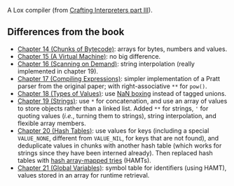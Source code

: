A Lox compiler (from [Crafting Interpreters part
III](https://craftinginterpreters.com/a-bytecode-virtual-machine.html)).

## Differences from the book

* [Chapter 14 (Chunks of Bytecode)](https://craftinginterpreters.com/chunks-of-bytecode.html): arrays for bytes, numbers and values.
* [Chapter 15 (A Virtual Machine)](https://craftinginterpreters.com/a-virtual-machine.html): no big difference.
* [Chapter 16 (Scanning on Demand)](https://craftinginterpreters.com/scanning-on-demand.html): string interpolation (really implemented in chapter 19).
* [Chapter 17 (Compiling Expressions)](https://craftinginterpreters.com/compiling-expressions.html): simpler implementation of a Pratt parser from the original paper; with right-associative `**` for `pow()`.
* [Chapter 18 (Types of Values)](https://craftinginterpreters.com/types-of-values.html): use [NaN boxing](https://craftinginterpreters.com/optimization.html#nan-boxing) instead of tagged unions.
* [Chapter 19 (Strings)](https://craftinginterpreters.com/strings.html): use `*` for concatenation, and use an array of values to store objects rather than a linked list. Added `**` for strings, `'` for quoting values (_i.e._, turning them to strings), string interpolation, and flexible array members.
* [Chapter 20 (Hash Tables)](https://craftinginterpreters.com/hash-tables.html): use values for keys (including a special `VALUE_NONE`, different from `VALUE_NIL`, for keys that are not found), and deduplicate values in chunks with another hash table (which works for strings since they have been interned already). Then replaced hash tables with [hash array-mapped tries](https://infoscience.epfl.ch/record/64398?ln=en) (HAMTs).
* [Chapter 21 (Global Variables)](https://craftinginterpreters.com/global-variables.html): symbol table for identifiers (using HAMT), values stored in an array for runtime retrieval.

